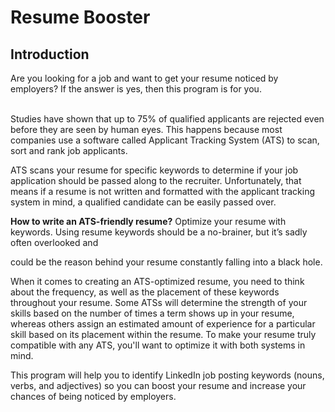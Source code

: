 <h1>Resume Booster</h1> 

<h2>Introduction</h2>

<p>Are you looking for a job and want to get your resume noticed by employers? If the answer is yes, then this program is for you.<br><br>

Studies have shown that up to 75% of qualified applicants are rejected even before they are seen by human eyes. This happens because most companies use a software called Applicant Tracking System (ATS) to scan, sort and rank job applicants.<br>

ATS scans your resume for specific keywords to determine if your job application should be passed along to the recruiter. Unfortunately, that means if a resume is not written and formatted with the applicant tracking system in mind, a qualified candidate can be easily passed over.</p>

<b>How to write an ATS-friendly resume?</b>
Optimize your resume with keywords. Using resume keywords should be a no-brainer, but it’s sadly often overlooked and <p>could be the reason behind your resume constantly falling into a black hole.

When it comes to creating an ATS-optimized resume, you need to think about the frequency, as well as the placement of these keywords throughout your resume. Some ATSs will determine the strength of your skills based on the number of times a term shows up in your resume, whereas others assign an estimated amount of experience for a particular skill based on its placement within the resume. To make your resume truly compatible with any ATS, you'll want to optimize it with both systems in mind.

This program will help you to identify LinkedIn job posting keywords (nouns, verbs, and adjectives) so you can boost your resume and increase your chances of being noticed by employers.<p>
